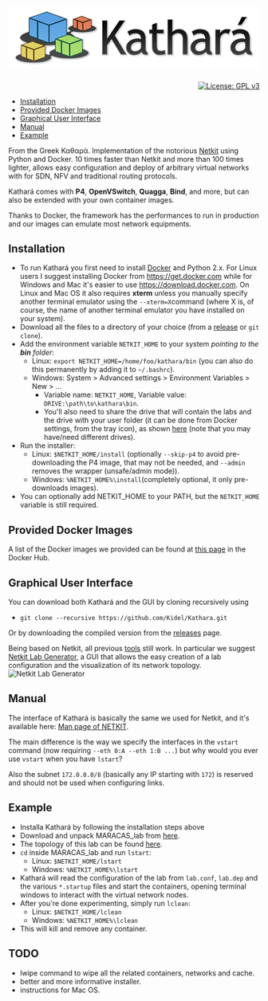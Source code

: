 # [![Kathará](images/logo_kathara_small.png)](http://www.kathara.org)
<p align="right">
    <a href="https://www.gnu.org/licenses/gpl-3.0"><img src="https://img.shields.io/badge/License-GPL%20v3-blue.svg" alt="License: GPL v3" target="_blank" /></a>
</p>
<ul>
    <li><a href="#installation">Installation</a></li>
    <li><a href="#provided-docker-images">Provided Docker Images</a></li>
    <li><a href="#graphical-user-interface">Graphical User Interface</a></li>
    <li><a href="#manual">Manual</a></li>
    <li><a href="#example">Example</a></li>
</ul>

From the Greek Καθαρά. 
Implementation of the notorious [Netkit](https://github.com/maxonthegit/netkit-core) using Python and Docker. 10 times faster than Netkit and more than 100 times lighter, allows easy configuration and deploy of arbitrary virtual networks with for SDN, NFV and traditional routing protocols. 

Kathará comes with **P4**, **OpenVSwitch**, **Quagga**, **Bind**, and more, but can also be extended with your own container images. 

Thanks to Docker, the framework has the performances to run in production and our images can emulate most network equipments.

## Installation
* To run Kathará you first need to install [Docker](https://www.docker.com/) and Python 2.x. For Linux users I suggest installing Docker from https://get.docker.com while for Windows and Mac it's easier to use https://download.docker.com. On Linux and Mac OS it also requires **xterm** unless you manually specify another terminal emulator using the `--xterm=X`command (where X is, of course, the name of another terminal emulator you have installed on your system).
* Download all the files to a directory of your choice (from a [release](https://github.com/Kidel/Kathara/releases) or `git clone`). 
* Add the environment variable `NETKIT_HOME` to your system _pointing to the **bin** folder_:
  * Linux: `export NETKIT_HOME=/home/foo/kathara/bin` (you can also do this permanently by adding it to `~/.bashrc`).
  * Windows: System > Advanced settings > Environment Variables > New > ...
    * Variable name: `NETKIT_HOME`, Variable value: `DRIVE:\path\to\kathara\bin`.
    * You'll also need to share the drive that will contain the labs and the drive with your user folder (it can be done from Docker settings, from the tray icon), as shown [here](images/winshare.png) (note that you may have/need different drives).
* Run the installer:
  * Linux: `$NETKIT_HOME/install` (optionally `--skip-p4` to avoid pre-downloading the P4 image, that may not be needed, and `--admin` removes the wrapper (unsafe/admin mode)). 
  * Windows: `%NETKIT_HOME%\install`(completely optional, it only pre-downloads images).
* You can optionally add NETKIT_HOME to your PATH, but the `NETKIT_HOME` variable is still required. 

## Provided Docker Images
A list of the Docker images we provided can be found at [this page](https://hub.docker.com/u/bonofiglio/) in the Docker Hub.

## Graphical User Interface
You can download both Kathará and the GUI by cloning recursively using 
* `git clone --recursive https://github.com/Kidel/Kathara.git`

Or by downloading the compiled version from the [releases](https://github.com/Kidel/Kathara/releases) page.

Being based on Netkit, all previous [tools](http://wiki.netkit.org/index.php/Download_Contributions) still work. 
In particular we suggest [Netkit Lab Generator](https://github.com/Kidel/Netkit-Lab-Generator), a GUI that allows the easy creation of a lab configuration and the visualization of its network topology.
![Netkit Lab Generator](https://raw.githubusercontent.com/Kidel/Netkit-Lab-Generator/master/images/screencapture-201801143.png)


## Manual
The interface of Kathará is basically the same we used for Netkit, and it's available here: [Man page of NETKIT](http://wiki.netkit.org/man/man7/netkit.7.html).

The main difference is the way we specify the interfaces in the `vstart` command (now requiring `--eth 0:A --eth 1:B ...`) but why would you ever use `vstart` when you have `lstart`?

Also the subnet `172.0.0.0/8` (basically any IP starting with `172`) is reserved and should not be used when configuring links. 

## Example
* Installa Kathará by following the installation steps above
* Download and unpack MARACAS_lab from [here](http://wiki.netkit.org/netkit-labs/netkit-labs_exams/icn-20151120/icn-20151120.tar.gz).
* The topology of this lab can be found [here](http://wiki.netkit.org/netkit-labs/netkit-labs_exams/icn-20151120/icn-20151120.pdf).
* `cd` inside MARACAS_lab and run `lstart`:
  * Linux: `$NETKIT_HOME/lstart`
  * Windows: `%NETKIT_HOME%\lstart`
* Kathará will read the configuration of the lab from `lab.conf`, `lab.dep` and the various `*.startup` files and start the containers, opening terminal windows to interact with the virtual network nodes.
* After you're done experimenting, simply run `lclean`:
  * Linux: `$NETKIT_HOME/lclean`
  * Windows: `%NETKIT_HOME%\lclean`
* This will kill and remove any container. 

## TODO
* lwipe command to wipe all the related containers, networks and cache.
* better and more informative installer.
* instructions for Mac OS.

